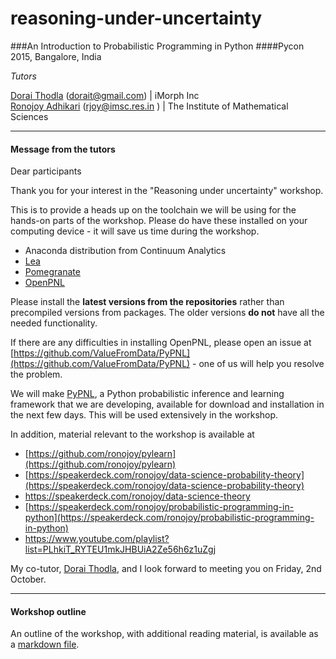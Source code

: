 # reasoning-under-uncertainty

###An Introduction to Probabilistic Programming in Python
####Pycon 2015, Bangalore, India

*Tutors*  

[Dorai Thodla](https://www.linkedin.com/in/dorai) (dorait@gmail.com) | iMorph Inc  
[Ronojoy Adhikari](https://in.linkedin.com/pub/ronojoy-adhikari/5a/9a7/779) (rjoy@imsc.res.in ) | The Institute of Mathematical Sciences

---

#### Message from the tutors
Dear participants

Thank you for your interest in the "Reasoning under uncertainty" workshop. 

This is to provide a heads up on the toolchain we will be using for the hands-on parts of the workshop. Please do have these installed on your computing device - it will save us time during the workshop.

- Anaconda distribution from Continuum Analytics
- [Lea](https://bitbucket.org/piedenis/lea)
- [Pomegranate](https://github.com/jmschrei/pomegranate)
- [OpenPNL](https://bitbucket.org/joaopccosta/pnl-probabilistic-networks-library-fixed.git)

Please install the **latest versions from the repositories** rather than precompiled versions from packages. The older versions **do not** have all the needed functionality.

If there are any difficulties in installing OpenPNL, please open an issue at [https://github.com/ValueFromData/PyPNL](https://github.com/ValueFromData/PyPNL) - one of us will help you resolve the problem.

We will make [PyPNL](https://github.com/ValueFromData/PyPNL), a Python probabilistic inference and learning framework that we are developing, available for download and installation in the next few days. This will be used extensively in the workshop.

In addition, material relevant to the workshop is available at

- [https://github.com/ronojoy/pylearn](https://github.com/ronojoy/pylearn)
- [https://speakerdeck.com/ronojoy/data-science-probability-theory](https://speakerdeck.com/ronojoy/data-science-probability-theory)
- [https://speakerdeck.com/ronojoy/data-science-theory
](https://speakerdeck.com/ronojoy/data-science-theory)
- [https://speakerdeck.com/ronojoy/probabilistic-programming-in-python](https://speakerdeck.com/ronojoy/probabilistic-programming-in-python)
- [https://www.youtube.com/playlist?list=PLhkiT_RYTEU1mkJHBUiA2Ze56h6z1uZgj
](https://www.youtube.com/playlist?list=PLhkiT_RYTEU1mkJHBUiA2Ze56h6z1uZgj)

My co-tutor, [Dorai Thodla](https://www.linkedin.com/in/dorai), and I look forward to meeting you on Friday, 2nd October. 

----

#### Workshop outline 

An outline of the workshop, with additional reading material, is available as a [markdown file](https://github.com/ValueFromData/reasoning-under-uncertainty/blob/master/ProbabilisticProgramming.md).

